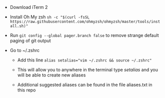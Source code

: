 * Download iTerm 2

* Install Oh My zsh
`sh -c "$(curl -fsSL https://raw.githubusercontent.com/ohmyzsh/ohmyzsh/master/tools/install.sh)"`

* Run `git config --global pager.branch false` to remove strange default paging of git output

* Go to ~/.zshrc

   - Add this line `alias setalias="vim ~/.zshrc && source ~/.zshrc"`
  
   - This will allow you to anywhere in the terminal type *setalias* and you will be able to create new aliases
   
   - Additional suggested aliases can be found in the file aliases.txt in this repo
   
 
